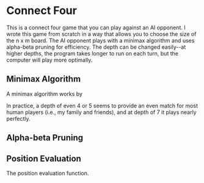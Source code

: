 # Connect Four

This is a connect four game that you can play against an AI opponent. I wrote this game from scratch in a way that allows you to choose the size of the n x m board. The AI opponent plays with a minimax algorithm and uses alpha-beta pruning for efficiency. The depth can be changed easily--at higher depths, the program takes longer to run on each turn, but the computer will play more optimally.

## Minimax Algorithm
A minimax algorithm works by

In practice, a depth of even 4 or 5 seems to provide an even match for most human players (i.e., my family and friends), and at depth of 7 it plays nearly perfectly.

## Alpha-beta Pruning

## Position Evaluation
The position evaluation function.
